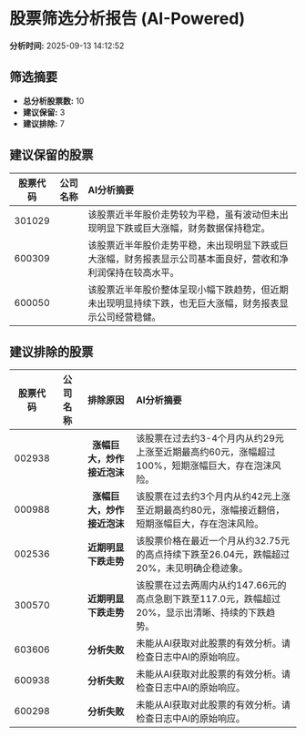 # 股票筛选分析报告 (AI-Powered)

**分析时间:** 2025-09-13 14:12:52

## 筛选摘要

- **总分析股票数:** 10
- **建议保留:** 3
- **建议排除:** 7

## 建议保留的股票

| 股票代码 | 公司名称 | AI分析摘要 |
|:---:|:---:|:---|
| 301029 |  | 该股票近半年股价走势较为平稳，虽有波动但未出现明显下跌或巨大涨幅，财务数据保持稳定。 |
| 600309 |  | 该股票近半年股价走势平稳，未出现明显下跌或巨大涨幅，财务报表显示公司基本面良好，营收和净利润保持在较高水平。 |
| 600050 |  | 该股票近半年股价整体呈现小幅下跌趋势，但近期未出现明显持续下跌，也无巨大涨幅，财务报表显示公司经营稳健。 |

## 建议排除的股票

| 股票代码 | 公司名称 | 排除原因 | AI分析摘要 |
|:---:|:---:|:---:|:---|
| 002938 |  | **涨幅巨大，炒作接近泡沫** | 该股票在过去约3-4个月内从约29元上涨至近期最高约60元，涨幅超过100%，短期涨幅巨大，存在泡沫风险。 |
| 000988 |  | **涨幅巨大，炒作接近泡沫** | 该股票在过去约3个月内从约42元上涨至近期最高约80元，涨幅接近翻倍，短期涨幅巨大，存在泡沫风险。 |
| 002536 |  | **近期明显下跌走势** | 该股票价格在最近一个月从约32.75元的高点持续下跌至26.04元，跌幅超过20%，未见明确企稳迹象。 |
| 300570 |  | **近期明显下跌走势** | 该股票在过去两周内从约147.66元的高点急剧下跌至117.0元，跌幅超过20%，显示出清晰、持续的下跌趋势。 |
| 603606 |  | **分析失败** | 未能从AI获取对此股票的有效分析。请检查日志中AI的原始响应。 |
| 600938 |  | **分析失败** | 未能从AI获取对此股票的有效分析。请检查日志中AI的原始响应。 |
| 600298 |  | **分析失败** | 未能从AI获取对此股票的有效分析。请检查日志中AI的原始响应。 |
